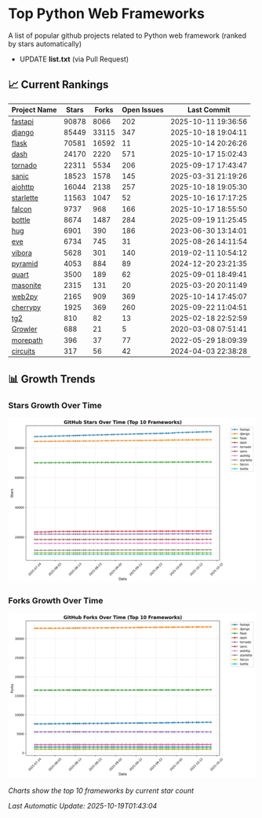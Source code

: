 # Top Python Web Frameworks
A list of popular github projects related to Python web framework (ranked by stars automatically)

* UPDATE **list.txt** (via Pull Request)

## 📈 Current Rankings

| Project Name | Stars | Forks | Open Issues | Last Commit |
| ------------ | ----- | ----- | ----------- | ----------- |
| [fastapi](https://github.com/fastapi/fastapi) | 90878 | 8066 | 202 | 2025-10-11 19:36:56 |
| [django](https://github.com/django/django) | 85449 | 33115 | 347 | 2025-10-18 19:04:11 |
| [flask](https://github.com/pallets/flask) | 70581 | 16592 | 11 | 2025-10-14 20:26:26 |
| [dash](https://github.com/plotly/dash) | 24170 | 2220 | 571 | 2025-10-17 15:02:43 |
| [tornado](https://github.com/tornadoweb/tornado) | 22311 | 5534 | 206 | 2025-09-17 17:43:47 |
| [sanic](https://github.com/sanic-org/sanic) | 18523 | 1578 | 145 | 2025-03-31 21:19:26 |
| [aiohttp](https://github.com/aio-libs/aiohttp) | 16044 | 2138 | 257 | 2025-10-18 19:05:30 |
| [starlette](https://github.com/Kludex/starlette) | 11563 | 1047 | 52 | 2025-10-16 17:17:25 |
| [falcon](https://github.com/falconry/falcon) | 9737 | 968 | 166 | 2025-10-17 18:55:50 |
| [bottle](https://github.com/bottlepy/bottle) | 8674 | 1487 | 284 | 2025-09-19 11:25:45 |
| [hug](https://github.com/hugapi/hug) | 6901 | 390 | 186 | 2023-06-30 13:14:01 |
| [eve](https://github.com/pyeve/eve) | 6734 | 745 | 31 | 2025-08-26 14:11:54 |
| [vibora](https://github.com/vibora-io/vibora) | 5628 | 301 | 140 | 2019-02-11 10:54:12 |
| [pyramid](https://github.com/Pylons/pyramid) | 4053 | 884 | 89 | 2024-12-20 23:21:35 |
| [quart](https://github.com/pallets/quart) | 3500 | 189 | 62 | 2025-09-01 18:49:41 |
| [masonite](https://github.com/MasoniteFramework/masonite) | 2315 | 131 | 20 | 2025-03-20 20:11:49 |
| [web2py](https://github.com/web2py/web2py) | 2165 | 909 | 369 | 2025-10-14 17:45:07 |
| [cherrypy](https://github.com/cherrypy/cherrypy) | 1925 | 369 | 260 | 2025-09-22 11:04:51 |
| [tg2](https://github.com/TurboGears/tg2) | 810 | 82 | 13 | 2025-02-18 22:52:59 |
| [Growler](https://github.com/pyGrowler/Growler) | 688 | 21 | 5 | 2020-03-08 07:51:41 |
| [morepath](https://github.com/morepath/morepath) | 396 | 37 | 77 | 2022-05-29 18:09:39 |
| [circuits](https://github.com/circuits/circuits) | 317 | 56 | 42 | 2024-04-03 22:38:28 |

## 📊 Growth Trends

### Stars Growth Over Time
![Stars Chart](charts/stars_chart.jpg)

### Forks Growth Over Time
![Forks Chart](charts/forks_chart.jpg)

*Charts show the top 10 frameworks by current star count*


*Last Automatic Update: 2025-10-19T01:43:04*